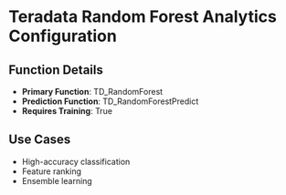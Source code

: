 # Teradata Random Forest Analytics Configuration

## Function Details
- **Primary Function**: TD_RandomForest
- **Prediction Function**: TD_RandomForestPredict
- **Requires Training**: True

## Use Cases
- High-accuracy classification
- Feature ranking
- Ensemble learning
